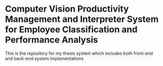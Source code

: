# Computer Vision Productivity Management and Interpreter System for Employee Classification and Performance Analysis

This is the repository for my thesis system which includes both front-end and back-end system implementations
